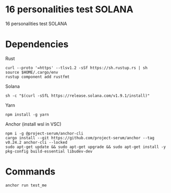 # 16 personalities test SOLANA

16 personalities test SOLANA

# Dependencies

Rust

```
curl --proto '=https' --tlsv1.2 -sSf https://sh.rustup.rs | sh
source $HOME/.cargo/env
rustup component add rustfmt
```

Solana

```
sh -c "$(curl -sSfL https://release.solana.com/v1.9.1/install)"
```

Yarn

```
npm install -g yarn
```

Anchor (install wsl in VSC)

```
npm i -g @project-serum/anchor-cli
cargo install --git https://github.com/project-serum/anchor --tag v0.24.2 anchor-cli --locked
sudo apt-get update && sudo apt-get upgrade && sudo apt-get install -y pkg-config build-essential libudev-dev
```

# Commands

```
anchor run test_me
```
